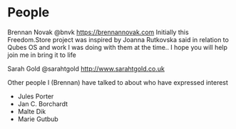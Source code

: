 People
======

Brennan Novak
@bnvk
https://brennannovak.com
Initially this Freedom.Store project was inspired by Joanna Rutkovska said in relation to Qubes OS and work I was doing with them at the time.. I hope you will help join me in bring it to life

Sarah Gold
@sarahtgold
http://www.sarahtgold.co.uk

Other people I (Brennan) have talked to about who have expressed interest

- Jules Porter
- Jan C. Borchardt
- Malte Dik
- Marie Gutbub
